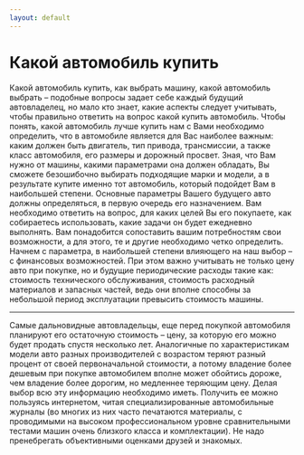 ```yaml
---
layout: default
---
```

# Какой автомобиль купить

Какой автомобиль купить, как выбрать машину, какой автомобиль выбрать – подобные вопросы задает себе каждый будущий автовладелец, но мало кто знает, какие аспекты следует учитывать, чтобы правильно ответить на вопрос какой купить автомобиль.
Чтобы понять, какой автомобиль лучше купить нам с Вами необходимо определить, что в автомобиле является для Вас наиболее важным: каким должен быть двигатель, тип привода, трансмиссии, а также класс автомобиля, его размеры и дорожный просвет.
Зная, что Вам нужно от машины, какими параметрами она должен обладать, Вы сможете безошибочно выбирать подходящие марки и модели, а в результате купите именно тот автомобиль, который подойдет Вам в наибольшей степени.
Основные параметры Вашего будущего авто должны определяться, в первую очередь его назначением. Вам необходимо ответить на вопрос, для каких целей Вы его покупаете, как собираетесь использовать, какие задачи он будет ежедневно выполнять.
Вам понадобится сопоставить вашим потребностям свои возможности, а для этого, те и другие необходимо четко определить. Начнем с параметра, в наибольшей степени влияющего на наш выбор – с финансовых возможностей.
При этом важно учитывать не только цену авто при покупке, но и будущие периодические расходы такие как: стоимость технического обслуживания, стоимость расходный материалов и запасных частей, ведь они вполне способны за небольшой период эксплуатации превысить стоимость машины.
***
Самые дальновидные автовладельцы, еще перед покупкой автомобиля планируют его остаточную стоимость – цену, за которую его можно будет продать спустя несколько лет. Аналогичные по характеристикам модели авто разных производителей с возрастом теряют разный процент от своей первоначальной стоимости, а потому владение более дешевым при покупке автомобилем вполне может обойтись дороже, чем владение более дорогим, но медленнее теряющим цену.
Делая выбор всю эту информацию необходимо иметь. Получить ее можно пользуясь интернетом, читая специализированные автомобильные журналы (во многих из них часто печатаются материалы, с проводимыми на высоком профессиональном уровне сравнительными тестами машин очень близкого класса и комплектации). Не надо пренебрегать объективными оценками друзей и знакомых.